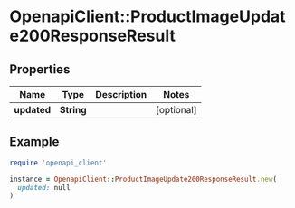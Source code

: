 # OpenapiClient::ProductImageUpdate200ResponseResult

## Properties

| Name | Type | Description | Notes |
| ---- | ---- | ----------- | ----- |
| **updated** | **String** |  | [optional] |

## Example

```ruby
require 'openapi_client'

instance = OpenapiClient::ProductImageUpdate200ResponseResult.new(
  updated: null
)
```

